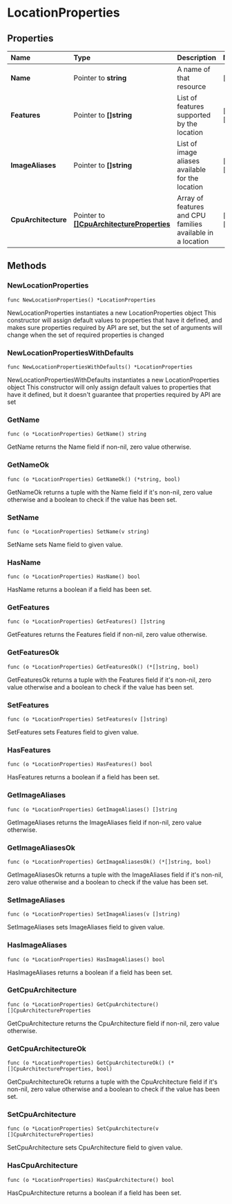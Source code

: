 # LocationProperties

## Properties

| Name | Type | Description | Notes |
| :--- | :--- | :--- | :--- |
| **Name** | Pointer to **string** | A name of that resource | \[optional\] |
| **Features** | Pointer to **\[\]string** | List of features supported by the location | \[optional\] \[readonly\] |
| **ImageAliases** | Pointer to **\[\]string** | List of image aliases available for the location | \[optional\] \[readonly\] |
| **CpuArchitecture** | Pointer to [**\[\]CpuArchitectureProperties**](cpuarchitectureproperties.md) | Array of features and CPU families available in a location | \[optional\] \[readonly\] |

## Methods

### NewLocationProperties

`func NewLocationProperties() *LocationProperties`

NewLocationProperties instantiates a new LocationProperties object This constructor will assign default values to properties that have it defined, and makes sure properties required by API are set, but the set of arguments will change when the set of required properties is changed

### NewLocationPropertiesWithDefaults

`func NewLocationPropertiesWithDefaults() *LocationProperties`

NewLocationPropertiesWithDefaults instantiates a new LocationProperties object This constructor will only assign default values to properties that have it defined, but it doesn't guarantee that properties required by API are set

### GetName

`func (o *LocationProperties) GetName() string`

GetName returns the Name field if non-nil, zero value otherwise.

### GetNameOk

`func (o *LocationProperties) GetNameOk() (*string, bool)`

GetNameOk returns a tuple with the Name field if it's non-nil, zero value otherwise and a boolean to check if the value has been set.

### SetName

`func (o *LocationProperties) SetName(v string)`

SetName sets Name field to given value.

### HasName

`func (o *LocationProperties) HasName() bool`

HasName returns a boolean if a field has been set.

### GetFeatures

`func (o *LocationProperties) GetFeatures() []string`

GetFeatures returns the Features field if non-nil, zero value otherwise.

### GetFeaturesOk

`func (o *LocationProperties) GetFeaturesOk() (*[]string, bool)`

GetFeaturesOk returns a tuple with the Features field if it's non-nil, zero value otherwise and a boolean to check if the value has been set.

### SetFeatures

`func (o *LocationProperties) SetFeatures(v []string)`

SetFeatures sets Features field to given value.

### HasFeatures

`func (o *LocationProperties) HasFeatures() bool`

HasFeatures returns a boolean if a field has been set.

### GetImageAliases

`func (o *LocationProperties) GetImageAliases() []string`

GetImageAliases returns the ImageAliases field if non-nil, zero value otherwise.

### GetImageAliasesOk

`func (o *LocationProperties) GetImageAliasesOk() (*[]string, bool)`

GetImageAliasesOk returns a tuple with the ImageAliases field if it's non-nil, zero value otherwise and a boolean to check if the value has been set.

### SetImageAliases

`func (o *LocationProperties) SetImageAliases(v []string)`

SetImageAliases sets ImageAliases field to given value.

### HasImageAliases

`func (o *LocationProperties) HasImageAliases() bool`

HasImageAliases returns a boolean if a field has been set.

### GetCpuArchitecture

`func (o *LocationProperties) GetCpuArchitecture() []CpuArchitectureProperties`

GetCpuArchitecture returns the CpuArchitecture field if non-nil, zero value otherwise.

### GetCpuArchitectureOk

`func (o *LocationProperties) GetCpuArchitectureOk() (*[]CpuArchitectureProperties, bool)`

GetCpuArchitectureOk returns a tuple with the CpuArchitecture field if it's non-nil, zero value otherwise and a boolean to check if the value has been set.

### SetCpuArchitecture

`func (o *LocationProperties) SetCpuArchitecture(v []CpuArchitectureProperties)`

SetCpuArchitecture sets CpuArchitecture field to given value.

### HasCpuArchitecture

`func (o *LocationProperties) HasCpuArchitecture() bool`

HasCpuArchitecture returns a boolean if a field has been set.

